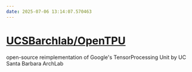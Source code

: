 ```yaml
---
date: 2025-07-06 13:14:07.570463
---
```


# [UCSBarchlab/OpenTPU](https://github.com/UCSBarchlab/OpenTPU)

open-source reimplementation of Google's TensorProcessing Unit by UC Santa Barbara ArchLab